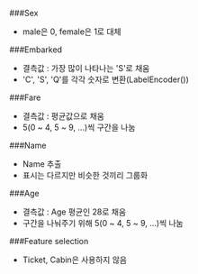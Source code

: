 ###Sex
 - male은 0, female은 1로 대체

###Embarked
 - 결측값 : 가장 많이 나타나는 'S'로 채움
 - 'C', 'S', 'Q'를 각각 숫자로 변환(LabelEncoder())

###Fare
 - 결측값 : 평균값으로 채움
 - 5(0 ~ 4, 5 ~ 9, ...)씩 구간을 나눔

###Name
 - Name 추출
 - 표시는 다르지만 비슷한 것끼리 그룹화

###Age
 - 결측값 : Age 평균인 28로 채움
 - 구간을 나눠주기 위해 5(0 ~ 4, 5 ~ 9, ...)씩 나눔

###Feature selection
 - Ticket, Cabin은 사용하지 않음
